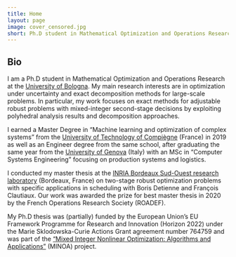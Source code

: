 ```yaml
---
title: Home
layout: page
image: cover_censored.jpg
short: Ph.D student in Mathematical Optimization and Operations Research at the University of Bologna. Mainly interested in adjustable robust optimization, min-max games and decomposition methods. Casual runner & beer addict.
---
```


## Bio

I am a Ph.D student in Mathematical Optimization and Operations Research at the [University of Bologna](https://www.unibo.it/it). My main research interests are in optimization under uncertainty and exact decomposition methods for large-scale problems. In particular, my work focuses on exact methods for adjustable robust problems with mixed-integer second-stage decisions by exploiting polyhedral analysis results and decomposition approaches.

I earned a Master Degree in “Machine learning and optimization of complex systems” from the [University of Technology of Compiègne](https://utc.fr/en.html) (France) in 2019 as well as an Engineer degree from the same school, after graduating the same year from the [University of Genova](https://unige.it/) (Italy) with an MSc in “Computer Systems Engineering” focusing on production systems and logistics.

I conducted my master thesis at the [INRIA Bordeaux Sud-Ouest research laboratory](https://www.inria.fr/centre/bordeaux) (Bordeaux, France) on two-stage robust optimization problems with specific applications in scheduling with Boris Detienne and François Clautiaux. Our work was awarded the prize for best master thesis in 2020 by the French Operations Research Society (ROADEF).

My Ph.D thesis was (partially) funded by the European Union’s EU Framework Programme for Research and Innovation (Horizon 2022) under the Marie Sklodowska-Curie Actions Grant agreement number 764759 and was part of the [“Mixed Integer Nonlinear Optimization: Algorithms and Applications”](https://minoa-itn.fau.de/) (MINOA) project.
